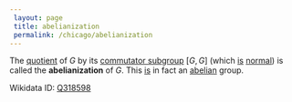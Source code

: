 ```yaml
---
 layout: page
 title: abelianization
 permalink: /chicago/abelianization
---
```

The [quotient](https://mathgloss.github.io/MathGloss/chicago/quotient_by_normal_subgroup) of $G$ by its [commutator subgroup](https://mathgloss.github.io/MathGloss/chicago/commutator_subgroup) $[G,G]$ (which [is](https://mathgloss.github.io/MathGloss/chicago/commutator_subgroup_is_normal) [normal](https://mathgloss.github.io/MathGloss/chicago/normal_subgroup)) is called the **abelianization** of $G$. This  [is](https://mathgloss.github.io/MathGloss/chicago/abelianization_is_abelian) in fact an [abelian](https://mathgloss.github.io/MathGloss/chicago/abelian) group.

Wikidata ID: [Q318598](https://www.wikidata.org/wiki/Q318598)
